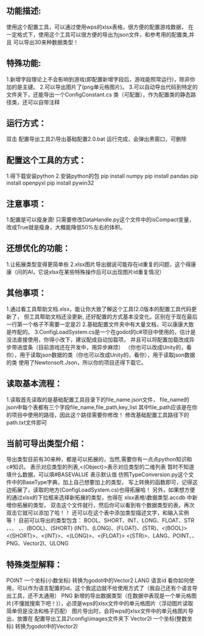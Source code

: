 ## 功能描述:
使用这个配置工具，可以通过使用wps的xlsx表格，很方便的配置游戏数据，
在一定格式下，使用这个工具可以很方便的导出为json文件，和参考用的配置类,并且
可以导出30来种数据类型！


## 特殊功能:
1.新增字段理论上不会影响到游戏(即配置新增字段后，游戏能照常运行)，除非你加的是主键。
2.可以导出图片了(png单元格图片)。
3.可以自动导出代码到特定的文件夹下，还能导出一个ConfigConstant.cs 类（可配置），作为配置类的静态路径类，还可以自带注释



## 运行方式：
双击 配置导出工具2\导出基础配置2.0.bat 运行完成，会弹出黑窗口，可删除


## 配置这个工具的方式：
1.得下载安装python
2.安装python的包
pip install numpy
pip install pandas
pip install openpyxl
pip install pywin32

## 注意事项：
1.配置是可以瘦身滴! 
只需要修改DataHandle.py这个文件中的isCompact变量，改成True就是瘦身，大概能降低50%左右的体积。


## 还想优化的功能：
1.让拓展类型变得更简单些
2.xlsx图片导出据说可能存在id重复的问题，这个得康康（问的AI，它说xlsx在某些特殊操作后可以出现图片id重复情况）

## 其他事项：
1.通过看工具帮助文档.xlsx，能让你大致了解这个工具(2.0版本的配置工具代码更新了，
但工具帮助文档还没更新, 还好配置的方式基本没变化。区别在于现在最后一行第一个格子不需要一定是2)
2.基础配置文件夹中有大量文档，可以康康大致是咋配的。
3.ConfigLoadSystem.cs是一个在godot的c#项目中使用的，估计是没法直接使用，你得小改下，建议配成自动加载项，
并且可以将配置加载改成异步带进度条（目前游戏还在开发中，用异步麻烦）
（你也可以改成Unity的，看你），用于读取json数据的类（你也可以改成Unity的，看你），用于读取json数据的类
使用了Newtonsoft.Json，所以你的项目还得下载它。

## 读取基本流程：
1.读取首先读取的是基础配置工具目录下的file_name.json文件，
file_name的json中每个表都有三个字段file_name,file_path,key_list
其中file_path应该是在你的项目中使用的路径，因此这个路径需要你修改！
修改基础配置工具路径下的path.txt文件即可

## 当前可导出类型介绍：
导出类型目前有30来种，都是可以拓展的，当然,需要你有一点点python知识和c#知识。
<Object> 表示对应类型的列表,<(Object)>表示对应类型的二维列表
暂时不知道填什么数据，可以填#BASEVALUE 表示默认值
仿照TypeConversion.py这个文件中的BaseType字典，加上自己想要加上的类型，
写上转换的函数即可，记得这边拓展了，读取的地方(ConfigLoadSystem.cs)也得拓展哈！
另外，如果想方便的通过xlsx的下拉框来选择新拓展的类型，也得在 xlsx表格\数据类型.accdb 中新增你拓展的类型，
双击这个文件就行，然后你可以看到有个数据类型的表，再次双击它就可以添加了哈！！
还可以在这个表中添加类型描述文字，和输入实例等！
目前可以导出的类型包含：
BOOL、SHORT、INT、LONG、FLOAT、STR
<BOOL>、<SHORT>、<INT>、<LONG>
<FLOAT>、<STR>、(BOOL)、(SHORT)
(INT)、(LONG)、(FLOAT)、(STR)、<(BOOL)>
<(SHORT)>、<(INT)>、<(LONG)>、<(FLOAT)> 
<(STR)>、LANG、POINT、<LANG>、<POINT>
PNG、Vector2I、ULONG

## 特殊类型解释：
POINT   一个坐标(小数坐标)  转换为godot中的Vector2
LANG   语言id   看你如何使用，可以作为语言配置的id，这个我这边就不给使用方式了（我自己还有个语言导出工具，还不太通用）
PNG   新增的导出数据类型（在数据中表现是一个单元格图片(不懂就搜索下吧！)），必须是wps的xlsx文件中的单元格图片（浮动图片读取简单但是没法和格子匹配）
图片导出时，会将wps的xlsx文件中的单元格图片导出，放置在 配置导出工具2\config\images文件夹下
Vector2I 一个坐标(整数坐标)  转换为godot中的Vector2I